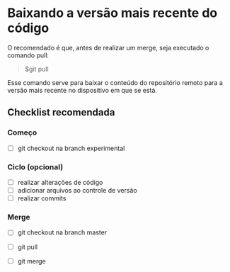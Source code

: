 # Baixando a versão mais recente do código
O recomendado é que, antes de realizar um merge, seja executado o comando pull:

>$git pull

Esse comando serve para baixar o conteúdo do repositório remoto para a versão mais recente no dispositivo em que se está.

## Checklist recomendada
### Começo
- [ ] git checkout na branch experimental

### Ciclo (opcional)
- [ ] realizar alterações de código
- [ ] adicionar arquivos ao controle de versão
- [ ] realizar commits

### Merge
- [ ] git checkout na branch master
- [ ] git pull
- [ ] git merge

